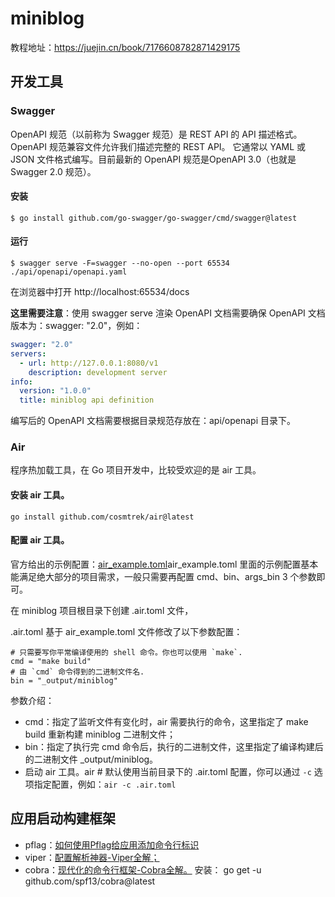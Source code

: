 
# miniblog
教程地址：https://juejin.cn/book/7176608782871429175


## 开发工具

### Swagger 
OpenAPI 规范（以前称为 Swagger 规范）是 REST API 的 API 描述格式。 OpenAPI 规范兼容文件允许我们描述完整的 REST API。 它通常以 YAML 或 JSON 文件格式编写。目前最新的 OpenAPI 规范是OpenAPI 3.0（也就是 Swagger 2.0 规范）。

#### 安装
```shell
$ go install github.com/go-swagger/go-swagger/cmd/swagger@latest

```
#### 运行
```shell
$ swagger serve -F=swagger --no-open --port 65534 ./api/openapi/openapi.yaml
```
在浏览器中打开 http://localhost:65534/docs


**这里需要注意**：使用 swagger serve 渲染 OpenAPI 文档需要确保 OpenAPI 文档版本为：swagger: "2.0"，例如：
```yaml
swagger: "2.0"
servers:
  - url: http://127.0.0.1:8080/v1
    description: development server
info:
  version: "1.0.0"
  title: miniblog api definition

```
编写后的 OpenAPI 文档需要根据目录规范存放在：api/openapi 目录下。


### Air
程序热加载工具，在 Go 项目开发中，比较受欢迎的是 air 工具。

#### 安装 air 工具。

```shell
go install github.com/cosmtrek/air@latest
```
#### 配置 air 工具。
官方给出的示例配置：[air_example.toml](https://github.com/cosmtrek/air/blob/master/air_example.toml)air_example.toml 里面的示例配置基本能满足绝大部分的项目需求，一般只需要再配置 cmd、bin、args_bin 3 个参数即可。

在 miniblog 项目根目录下创建 .air.toml 文件，

.air.toml 基于 air_example.toml 文件修改了以下参数配置：

```shell
# 只需要写你平常编译使用的 shell 命令。你也可以使用 `make`.
cmd = "make build"
# 由 `cmd` 命令得到的二进制文件名.
bin = "_output/miniblog"
```
参数介绍：
- cmd：指定了监听文件有变化时，air 需要执行的命令，这里指定了 make build 重新构建 miniblog 二进制文件；
- bin：指定了执行完 cmd 命令后，执行的二进制文件，这里指定了编译构建后的二进制文件 _output/miniblog。
- 启动 air 工具。air # 默认使用当前目录下的 .air.toml 配置，你可以通过 `-c` 选项指定配置，例如：`air -c .air.toml`



## 应用启动构建框架

- pflag：[如何使用Pflag给应用添加命令行标识](https://github.com/marmotedu/geekbang-go/blob/master/%E5%A6%82%E4%BD%95%E4%BD%BF%E7%94%A8Pflag%E7%BB%99%E5%BA%94%E7%94%A8%E6%B7%BB%E5%8A%A0%E5%91%BD%E4%BB%A4%E8%A1%8C%E6%A0%87%E8%AF%86.md)
- viper：[配置解析神器-Viper全解；](https://github.com/marmotedu/geekbang-go/blob/master/%E9%85%8D%E7%BD%AE%E8%A7%A3%E6%9E%90%E7%A5%9E%E5%99%A8-Viper%E5%85%A8%E8%A7%A3.md)
- cobra：[现代化的命令行框架-Cobra全解。](https://github.com/marmotedu/geekbang-go/blob/master/%E7%8E%B0%E4%BB%A3%E5%8C%96%E7%9A%84%E5%91%BD%E4%BB%A4%E8%A1%8C%E6%A1%86%E6%9E%B6-Cobra%E5%85%A8%E8%A7%A3.md)
  安装： go get -u github.com/spf13/cobra@latest

